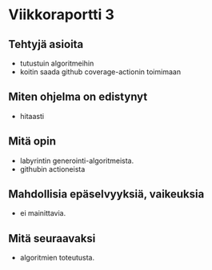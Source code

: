 # Viikkoraportti 3

## Tehtyjä asioita

* tutustuin algoritmeihin
* koitin saada github coverage-actionin toimimaan 

## Miten ohjelma on edistynyt

* hitaasti

## Mitä opin

* labyrintin generointi-algoritmeista.
* githubin actioneista

## Mahdollisia epäselvyyksiä, vaikeuksia

* ei mainittavia.

## Mitä seuraavaksi

* algoritmien toteutusta.
